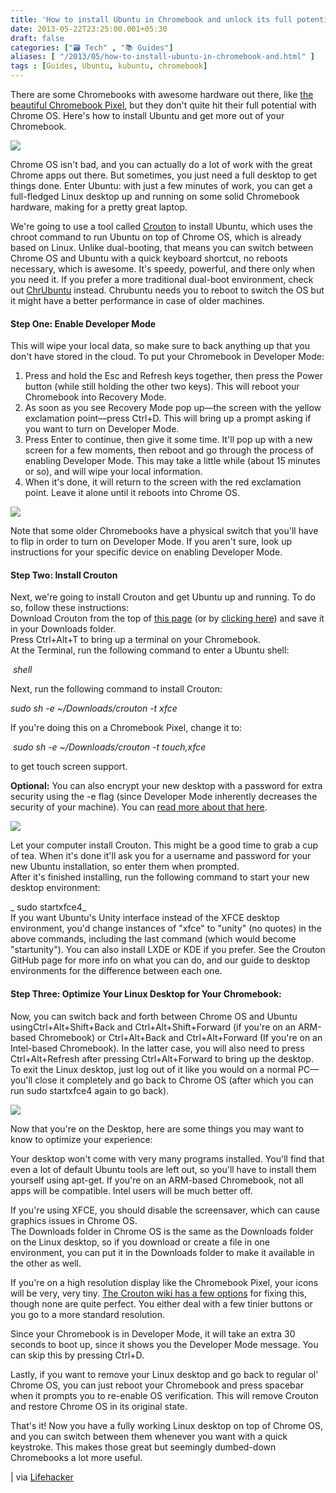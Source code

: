 ```yaml
---
title: 'How to install Ubuntu in Chromebook and unlock its full potential'
date: 2013-05-22T23:25:00.001+05:30
draft: false
categories: ["🗃️ Tech" , "📚 Guides"]
aliases: [ "/2013/05/how-to-install-ubuntu-in-chromebook-and.html" ]
tags : [Guides, Ubuntu, kubuntu, chromebook]
---
```


There are some Chromebooks with awesome hardware out there, like [the beautiful Chromebook Pixel](https://gizmodo.com/5986747/google-chromebook-pixel-awesome-just-not-1300-worth-of-awesome), but they don't quite hit their full potential with Chrome OS. Here's how to install Ubuntu and get more out of your Chromebook.  

  

[![](https://3.bp.blogspot.com/-7zi1u1YdR-k/UZ0F6hh496I/AAAAAAAABfs/zwho66Ztt8E/s640/ubuntu+chromebook+linux.jpg)](https://3.bp.blogspot.com/-7zi1u1YdR-k/UZ0F6hh496I/AAAAAAAABfs/zwho66Ztt8E/s1600/ubuntu+chromebook+linux.jpg)

  

Chrome OS isn't bad, and you can actually do a lot of work with the great Chrome apps out there. But sometimes, you just need a full desktop to get things done. Enter Ubuntu: with just a few minutes of work, you can get a full-fledged Linux desktop up and running on some solid Chromebook hardware, making for a pretty great laptop.  

  

We're going to use a tool called [Crouton](httpss://github.com/dnschneid/crouton) to install Ubuntu, which uses the chroot command to run Ubuntu on top of Chrome OS, which is already based on Linux. Unlike dual-booting, that means you can switch between Chrome OS and Ubuntu with a quick keyboard shortcut, no reboots necessary, which is awesome. It's speedy, powerful, and there only when you need it. If you prefer a more traditional dual-boot environment, check out [ChrUbuntu](https://chromeos-cr48.blogspot.fr/) instead. Chrubuntu needs you to reboot to switch the OS but it might have a better performance in case of older machines.  

  

#### Step One: Enable Developer Mode

This will wipe your local data, so make sure to back anything up that you don't have stored in the cloud. To put your Chromebook in Developer Mode:  

  

1.  Press and hold the Esc and Refresh keys together, then press the Power button (while still holding the other two keys). This will reboot your Chromebook into Recovery Mode.
2.  As soon as you see Recovery Mode pop up—the screen with the yellow exclamation point—press Ctrl+D. This will bring up a prompt asking if you want to turn on Developer Mode.
3.  Press Enter to continue, then give it some time. It'll pop up with a new screen for a few moments, then reboot and go through the process of enabling Developer Mode. This may take a little while (about 15 minutes or so), and will wipe your local information.
4.  When it's done, it will return to the screen with the red exclamation point. Leave it alone until it reboots into Chrome OS.

  

![](https://img.gawkerassets.com/img/18od6wnzwo855jpg/ku-xlarge.jpg)  
  
Note that some older Chromebooks have a physical switch that you'll have to flip in order to turn on Developer Mode. If you aren't sure, look up instructions for your specific device on enabling Developer Mode.

  

#### Step Two: Install Crouton

  
Next, we're going to install Crouton and get Ubuntu up and running. To do so, follow these instructions:  
Download Crouton from the top of [this page](httpss://github.com/dnschneid/crouton) (or by [clicking here](https://goo.gl/fd3zc)) and save it in your Downloads folder.  
Press Ctrl+Alt+T to bring up a terminal on your Chromebook.  
At the Terminal, run the following command to enter a Ubuntu shell:

 _shell_

Next, run the following command to install Crouton: 

_sudo sh -e ~/Downloads/crouton -t xfce_

If you're doing this on a Chromebook Pixel, change it to:

 _sudo sh -e ~/Downloads/crouton -t touch,xfce_

to get touch screen support. 

  

**Optional:** You can also encrypt your new desktop with a password for extra security using the -e flag (since Developer Mode inherently decreases the security of your machine). You can [read more about that here](httpss://github.com/dnschneid/crouton/blob/master/README.md).

  

![](https://img.gawkerassets.com/img/18od7bereiqoljpg/ku-xlarge.jpg)

  

  
Let your computer install Crouton. This might be a good time to grab a cup of tea. When it's done it'll ask you for a username and password for your new Ubuntu installation, so enter them when prompted.  
After it's finished installing, run the following command to start your new desktop environment:

_ sudo startxfce4_  
If you want Ubuntu's Unity interface instead of the XFCE desktop environment, you'd change instances of "xfce" to "unity" (no quotes) in the above commands, including the last command (which would become "startunity"). You can also install LXDE or KDE if you prefer. See the Crouton GitHub page for more info on what you can do, and our guide to desktop environments for the difference between each one.

#### Step Three: Optimize Your Linux Desktop for Your Chromebook:

Now, you can switch back and forth between Chrome OS and Ubuntu usingCtrl+Alt+Shift+Back and Ctrl+Alt+Shift+Forward (if you're on an ARM-based Chromebook) or Ctrl+Alt+Back and Ctrl+Alt+Forward (If you're on an Intel-based Chromebook). In the latter case, you will also need to press Ctrl+Alt+Refresh after pressing Ctrl+Alt+Forward to bring up the desktop. To exit the Linux desktop, just log out of it like you would on a normal PC—you'll close it completely and go back to Chrome OS (after which you can run sudo startxfce4 again to go back).  
  
![](https://img.gawkerassets.com/img/18od7dtknfi1zjpg/ku-xlarge.jpg)  
  
Now that you're on the Desktop, here are some things you may want to know to optimize your experience:  
  
Your desktop won't come with very many programs installed. You'll find that even a lot of default Ubuntu tools are left out, so you'll have to install them yourself using apt-get. If you're on an ARM-based Chromebook, not all apps will be compatible. Intel users will be much better off.  
  
If you're using XFCE, you should disable the screensaver, which can cause graphics issues in Chrome OS.  
The Downloads folder in Chrome OS is the same as the Downloads folder on the Linux desktop, so if you download or create a file in one environment, you can put it in the Downloads folder to make it available in the other as well.  
  
If you're on a high resolution display like the Chromebook Pixel, your icons will be very, very tiny. [The Crouton wiki has a few options](httpss://github.com/dnschneid/crouton/wiki/Chromebook-Pixel) for fixing this, though none are quite perfect. You either deal with a few tinier buttons or you go to a more standard resolution.  
  
Since your Chromebook is in Developer Mode, it will take an extra 30 seconds to boot up, since it shows you the Developer Mode message. You can skip this by pressing Ctrl+D.  
  
Lastly, if you want to remove your Linux desktop and go back to regular ol' Chrome OS, you can just reboot your Chromebook and press spacebar when it prompts you to re-enable OS verification. This will remove Crouton and restore Chrome OS in its original state.  
  
That's it! Now you have a fully working Linux desktop on top of Chrome OS, and you can switch between them whenever you want with a quick keystroke. This makes those great but seemingly dumbed-down Chromebooks a lot more useful.  
  

| via [Lifehacker](https://lifehacker.com/how-to-install-linux-on-a-chromebook-and-unlock-its-ful-509039343)